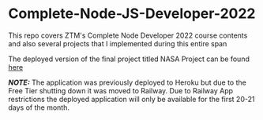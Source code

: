 # Complete-Node-JS-Developer-2022

This repo covers ZTM's Complete Node Developer 2022 course contents and also several projects that I implemented during this entire span

The deployed version of the final project titled NASA Project can be found [here](https://nasa-backend-service-production.up.railway.app/)

**_NOTE:_**  The application was previously deployed to Heroku but due to the Free Tier shutting down it was moved to Railway. Due to Railway App restrictions the deployed application will only be available for the first 20-21 days of the month. 
